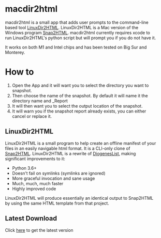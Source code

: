 # macdir2html

macdir2html is a small app that adds user prompts to the command-line based tool [LinuxDir2HTML](https://github.com/homeisfar/LinuxDir2HTML). LinuxDir2HTML is a Mac version of the Windows program [Snap2HTML](https://www.rlvision.com/snap2html/). macdir2html currently requires xcode to run LinuxDir2HTML's python script but will prompt you if you do not have it. 

It works on both M1 and Intel chips and has been tested on Big Sur and Monterey.

# How to
1. Open the App and it will want you to select the directory you want to snapshot.
2. Then choose the name of the snapshot. By default it will name it the directory name and _Report
3. It will then want you to select the output location of the snapshot.
4. It will warn you if the snapshot report already exists, you can either cancel or replace it.

## LinuxDir2HTML
LinuxDir2HTML is a small program to help create an offline manifest of your files in an easily navigable html format. It is a CLI-only clone of [Snap2HTML](https://www.rlvision.com/snap2html/). LinuxDir2HTML is a rewrite of [DiogenesList](https://github.com/ZapperDJ/DiogenesList), making significant improvements to it:

- Python 3.6+
- Doesn't fail on symlinks (symlinks are ignored)
- More graceful invocation and sane usage
- Much, much, much faster
- Highly improved code

LinuxDir2HTML will produce essentially an identical output to Snap2HTML by using the same HTML template from that project.

## Latest Download
Click [here](https://github.com/ednortheyvyse/macdir2html/raw/main/Downloads/macdir2html%20v22.9.dmg) to get the latest version
